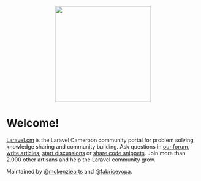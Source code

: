 <p align="center">
    <img src="/art/logo-lg" height="250" />
</p>

# Welcome!

[Laravel.cm](https://laravel.cm/) is the Laravel Cameroon community portal for problem solving, knowledge sharing and community building. Ask questions in [our forum](https://laravel.cm/forum), [write articles](https://laravel.cm/articles), [start discussions](https://laravel.cm/discussions) or [share code snippets](https://snippets.laravel.cm). Join more than 2.000 other artisans and help the Laravel community grow.

Maintained by [@mckenziearts](https://github.com/mckenziearts) and [@fabriceyopa](https://github.com/fabriceyopa).